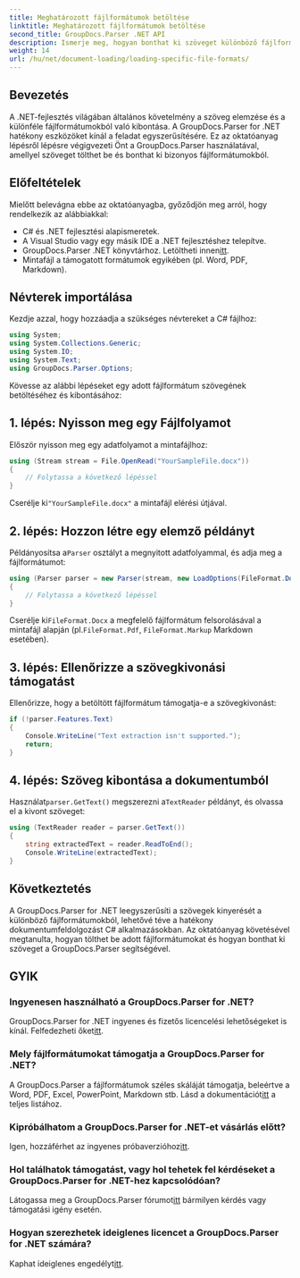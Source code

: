 ```yaml
---
title: Meghatározott fájlformátumok betöltése
linktitle: Meghatározott fájlformátumok betöltése
second_title: GroupDocs.Parser .NET API
description: Ismerje meg, hogyan bonthat ki szöveget különböző fájlformátumokból a .NET-ben a GroupDocs.Parser segítségével. Lépésről lépésre bemutató útmutató a hatékony dokumentumfeldolgozáshoz.
weight: 14
url: /hu/net/document-loading/loading-specific-file-formats/
---
```

## Bevezetés
A .NET-fejlesztés világában általános követelmény a szöveg elemzése és a különféle fájlformátumokból való kibontása. A GroupDocs.Parser for .NET hatékony eszközöket kínál a feladat egyszerűsítésére. Ez az oktatóanyag lépésről lépésre végigvezeti Önt a GroupDocs.Parser használatával, amellyel szöveget tölthet be és bonthat ki bizonyos fájlformátumokból.
## Előfeltételek
Mielőtt belevágna ebbe az oktatóanyagba, győződjön meg arról, hogy rendelkezik az alábbiakkal:
- C# és .NET fejlesztési alapismeretek.
- A Visual Studio vagy egy másik IDE a .NET fejlesztéshez telepítve.
-  GroupDocs.Parser .NET könyvtárhoz. Letöltheti innen[itt](https://releases.groupdocs.com/parser/net/).
- Mintafájl a támogatott formátumok egyikében (pl. Word, PDF, Markdown).

## Névterek importálása
Kezdje azzal, hogy hozzáadja a szükséges névtereket a C# fájlhoz:
```csharp
using System;
using System.Collections.Generic;
using System.IO;
using System.Text;
using GroupDocs.Parser.Options;
```

Kövesse az alábbi lépéseket egy adott fájlformátum szövegének betöltéséhez és kibontásához:
## 1. lépés: Nyisson meg egy Fájlfolyamot
Először nyisson meg egy adatfolyamot a mintafájlhoz:
```csharp
using (Stream stream = File.OpenRead("YourSampleFile.docx"))
{
    // Folytassa a következő lépéssel
}
```
 Cserélje ki`"YourSampleFile.docx"` a mintafájl elérési útjával.
## 2. lépés: Hozzon létre egy elemző példányt
 Példányosítsa a`Parser` osztályt a megnyitott adatfolyammal, és adja meg a fájlformátumot:
```csharp
using (Parser parser = new Parser(stream, new LoadOptions(FileFormat.Docx)))
{
    // Folytassa a következő lépéssel
}
```
 Cserélje ki`FileFormat.Docx` a megfelelő fájlformátum felsorolásával a mintafájl alapján (pl.`FileFormat.Pdf`, `FileFormat.Markup` Markdown esetében).
## 3. lépés: Ellenőrizze a szövegkivonási támogatást
Ellenőrizze, hogy a betöltött fájlformátum támogatja-e a szövegkivonást:
```csharp
if (!parser.Features.Text)
{
    Console.WriteLine("Text extraction isn't supported.");
    return;
}
```
## 4. lépés: Szöveg kibontása a dokumentumból
 Használat`parser.GetText()` megszerezni a`TextReader` példányt, és olvassa el a kivont szöveget:
```csharp
using (TextReader reader = parser.GetText())
{
    string extractedText = reader.ReadToEnd();
    Console.WriteLine(extractedText);
}
```

## Következtetés
A GroupDocs.Parser for .NET leegyszerűsíti a szövegek kinyerését a különböző fájlformátumokból, lehetővé téve a hatékony dokumentumfeldolgozást C# alkalmazásokban. Az oktatóanyag követésével megtanulta, hogyan tölthet be adott fájlformátumokat és hogyan bonthat ki szöveget a GroupDocs.Parser segítségével.

## GYIK
### Ingyenesen használható a GroupDocs.Parser for .NET?
 GroupDocs.Parser for .NET ingyenes és fizetős licencelési lehetőségeket is kínál. Felfedezheti őket[itt](https://purchase.groupdocs.com/buy).
### Mely fájlformátumokat támogatja a GroupDocs.Parser for .NET?
 A GroupDocs.Parser a fájlformátumok széles skáláját támogatja, beleértve a Word, PDF, Excel, PowerPoint, Markdown stb. Lásd a dokumentációt[itt](https://tutorials.groupdocs.com/parser/net/) a teljes listához.
### Kipróbálhatom a GroupDocs.Parser for .NET-et vásárlás előtt?
 Igen, hozzáférhet az ingyenes próbaverzióhoz[itt](https://releases.groupdocs.com/).
### Hol találhatok támogatást, vagy hol tehetek fel kérdéseket a GroupDocs.Parser for .NET-hez kapcsolódóan?
 Látogassa meg a GroupDocs.Parser fórumot[itt](https://forum.groupdocs.com/c/parser/17) bármilyen kérdés vagy támogatási igény esetén.
### Hogyan szerezhetek ideiglenes licencet a GroupDocs.Parser for .NET számára?
 Kaphat ideiglenes engedélyt[itt](https://purchase.groupdocs.com/temporary-license/).